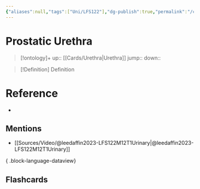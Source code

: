 ```yaml
---
{"aliases":null,"tags":["Uni/LFS122"],"dg-publish":true,"permalink":"/cards/prostatic-urethra/","dgPassFrontmatter":true}
---
```


# Prostatic Urethra

> [!ontology]+
> up:: [[Cards/Urethra\|Urethra]]
> jump:: 
> down:: 

> [!Definition] Definition
> 

# Reference
- 

## Mentions
- [[Sources/Video/@leedaffin2023-LFS122M12T1Urinary\|@leedaffin2023-LFS122M12T1Urinary]]

{ .block-language-dataview}

## Flashcards
